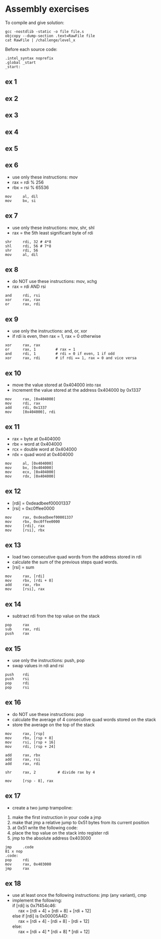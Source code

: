 # Assembly exercises
To compile and give solution:
```
gcc -nostdlib -static -o file file.s
objcopy --dump-section .text=RawFile file
cat RawFile | /challenge/level_x
```
Before each source code:
```
.intel_syntax noprefix
.global _start
_start:
```
## ex 1
## ex 2
## ex 3
## ex 4
## ex 5
## ex 6
+ use only these instructions: mov
+ rax = rdi % 256
+ rbx = rsi % 65536
```
mov     al, dil
mov     bx, si
```
## ex 7
+ use only these instructions: mov, shr, shl
+ rax = the 5th least significant byte of rdi
```
shr     rdi, 32 # 4*8
shl     rdi, 56 # 7*8
shr     rdi, 56
mov     al, dil
```
## ex 8
+ do NOT use these instructions: mov, xchg
+ rax = rdi AND rsi
```
and     rdi, rsi
xor     rax, rax
or      rax, rdi
```
## ex 9
+ use only the instructions: and, or, xor
+ if rdi is even, then rax = 1, rax = 0 otherwise
```
xor     rax, rax 
or      rax, 1         # rax = 1
and     rdi, 1         # rdi = 0 if even, 1 if odd
xor     rax, rdi       # if rdi == 1, rax = 0 and vice versa
```
## ex 10
+ move the value stored at 0x404000 into rax
+ increment the value stored at the address 0x404000 by 0x1337
```
mov     rax, [0x404000]
mov     rdi, rax
add     rdi, 0x1337
mov     [0x404000], rdi
```
## ex 11
+ rax = byte at 0x404000
+ rbx = word at 0x404000
+ rcx = double word at 0x404000
+ rdx = quad word at 0x404000
```
mov     al, [0x404000]
mov     bx, [0x404000]
mov     ecx, [0x404000]
mov     rdx, [0x404000]
```
## ex 12
+ [rdi] = 0xdeadbeef00001337
+ [rsi] = 0xc0ffee0000
```
mov     rax, 0xdeadbeef00001337
mov     rbx, 0xc0ffee0000
mov     [rdi], rax
mov     [rsi], rbx
```
## ex 13
+ load two consecutive quad words from the address stored in rdi
+ calculate the sum of the previous steps quad words.
+ [rsi] = sum
```
mov     rax, [rdi]
mov     rbx, [rdi + 8]
add     rax, rbx
mov     [rsi], rax
```
## ex 14
+ subtract rdi from the top value on the stack
```
pop     rax
sub     rax, rdi
push    rax
```
## ex 15
+ use only the instructions: push, pop
+ swap values in rdi and rsi
```
push    rdi
push    rsi
pop     rdi
pop     rsi
```
## ex 16
+ do NOT use these instructions: pop
+ calculate the average of 4 consecutive quad words stored on the stack
+ store the average on the top of the stack
```
mov     rax, [rsp]
mov     rbx, [rsp + 8]
mov     rsi, [rsp + 16]
mov     rdi, [rsp + 24]

add     rax, rbx
add     rax, rsi
add     rax, rdi

shr     rax, 2          # divide rax by 4

mov     [rsp - 8], rax
```
## ex 17
+ create a two jump trampoline:
1. make the first instruction in your code a jmp
2. make that jmp a relative jump to 0x51 bytes from its current position
3. at 0x51 write the following code:
4. place the top value on the stack into register rdi
5. jmp to the absolute address 0x403000
```
jmp     .code
81 x nop
.code:
pop     rdi
mov     rax, 0x403000
jmp     rax
```
## ex 18
+ use at least once the following instructions: jmp (any variant), cmp
+ implement the following:  
if [rdi] is 0x7f454c46:  
&nbsp;&nbsp;&nbsp;&nbsp;&nbsp;rax = [rdi + 4] + [rdi + 8] + [rdi + 12]  
else if [rdi] is 0x00005A4D:  
&nbsp;&nbsp;&nbsp;&nbsp;&nbsp;rax = [rdi + 4] - [rdi + 8] - [rdi + 12]  
else:  
&nbsp;&nbsp;&nbsp;&nbsp;&nbsp;rax = [rdi + 4] * [rdi + 8] * [rdi + 12]  

```

```